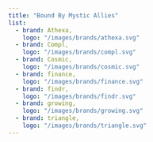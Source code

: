 ```yaml
---
title: "Bound By Mystic Allies"
list:
  - brand: Athexa,
    logo: "/images/brands/athexa.svg"
  - brand: Compl,
    logo: "/images/brands/compl.svg"
  - brand: Cosmic,
    logo: "/images/brands/cosmic.svg"
  - brand: finance,
    logo: "/images/brands/finance.svg"
  - brand: findr,
    logo: "/images/brands/findr.svg"
  - brand: growing,
    logo: "/images/brands/growing.svg"
  - brand: triangle,
    logo: "/images/brands/triangle.svg"
---
```

